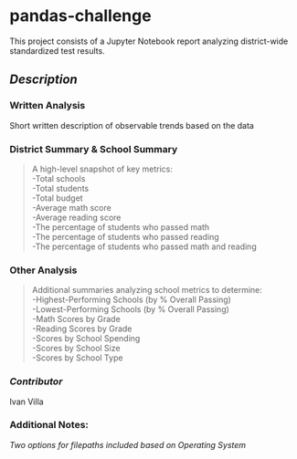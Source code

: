 # pandas-challenge

This project consists of a Jupyter Notebook report analyzing district-wide standardized test results.

## *Description*
  
### **Written Analysis**
  
Short written description of observable trends based on the data

### **District Summary & School Summary**
  
>A high-level snapshot of key metrics:  
>-Total schools  
>-Total students  
>-Total budget  
>-Average math score  
>-Average reading score  
>-The percentage of students who passed math  
>-The percentage of students who passed reading  
>-The percentage of students who passed math and reading

### **Other Analysis**

>Additional summaries analyzing school metrics to determine:  
>-Highest-Performing Schools (by % Overall Passing)  
>-Lowest-Performing Schools (by % Overall Passing)  
>-Math Scores by Grade  
>-Reading Scores by Grade  
>-Scores by School Spending  
>-Scores by School Size  
>-Scores by School Type

### *Contributor*

Ivan Villa

### Additional Notes:
*Two options for filepaths included based on Operating System*
